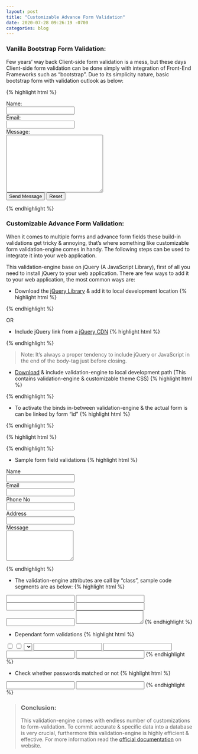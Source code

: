 ```yaml
---
layout: post
title: "Customizable Advance Form Validation"
date: 2020-07-28 09:26:19 -0700
categories: blog
---
```

### Vanilla Bootstrap Form Validation:
Few years’ way back Client-side form validation is a mess, but these days Client-side form validation can be done simply with integration of Front-End Frameworks such as “bootstrap”. Due to its simplicity nature, basic bootstrap form with validation outlook as below:

{% highlight html %}
<form class="form-horizontal" id="formID" action="" method="POST">
	<div class="control-group">
		<label for="contact_name" class="control-label">Name:</label>
		<div class="controls">
			<input type="text" required id="contact_name" name="contact_name"/>
		</div>
	</div>
	<div class="control-group">
		<label for="contact_email" class="control-label">Email:</label>
		<div class="controls">
			<input type="email" required id="contact_email" name="contact_email"/>
		</div>
	</div>
	<div class="control-group">
		<label for="contact_message" class="control-label">Message:</label>
		<div class="controls">
			<textarea required id="contact_message" name="contact_message" cols="30" rows="10"></textarea>
		</div>
	</div>	
	<div class="control-group">
		<div class="controls">
			<input type="submit" class="btn btn-info" value="Send Message" />
			<input type="reset" class="btn" value="Reset" />
		</div>
	</div>
</form>
{% endhighlight %}

### Customizable Advance Form Validation:
When it comes to multiple forms and advance form fields these build-in validations get tricky & annoying, that’s where something like customizable form validation-engine comes in handy. The following steps can be used to integrate it into your web application.

This validation-engine base on jQuery (A JavaScript Library), first of all you need to install jQuery to your web application. There are few ways to add it to your web application, the most common ways are:

* Download the [jQuery Library][jQuery-Library] & add it to local development location
{% highlight html %}
<script src="js/jquery-3.5.1.min.js "></script>
{% endhighlight %}

OR

* Include jQuery link from a [jQuery CDN][jQuery-CDN]
{% highlight html %}
<script src="https://code.jquery.com/jquery-3.5.1.min.js"></script>
{% endhighlight %}

> Note: It’s always a proper tendency to include jQuery or JavaScript in the end of the body-tag just before closing.

* [Download][] & include validation-engine to local development path (This contains validation-engine & customizable theme CSS)
{% highlight html %}
<script src="validate/js/languages/jquery.validationEngine-en.js" type="text/javascript" charset="utf-8"></script>
<script src="validate/js/jquery.validationEngine.js" type="text/javascript" charset="utf-8"></script>
<link rel="stylesheet" href="validate/css/validationEngine.jquery.css" type="text/css"/>
<link rel="stylesheet" href="validate/css/template.css" type="text/css"/>
{% endhighlight %}

* To activate the binds in-between validation-engine & the actual form is can be linked by form “id”
{% highlight html %}
<form class="form-horizontal"  id="formID" method="POST">
</form>
{% endhighlight %}

{% highlight html %}
<script>
	jQuery(document).ready(function(){
		// binds form submission and fields to the validation engine
		jQuery("#formID").validationEngine();
	});
</script>
{% endhighlight %}

* Sample form field validations
{% highlight html %}
<form class="form-horizontal"  id="formID" method="POST">
  <div class="control-group">
	<label class="control-label" for="name">Name</label>
	<div class="controls">
	  <input type="text" class="input-large validate[required,maxSize[30]" id="name" name="name"/>
	</div>
  </div>  
  <div class="control-group">
	<label class="control-label" for="email">Email</label>
	<div class="controls">
	  <input type="text" class="input-large validate[required,custom[email]]" id="email" name="email"/>
	</div>
  </div> 
  <div class="control-group">
	<label class="control-label" for="phone_no">Phone No</label>
	<div class="controls">
	  <input type="text" class="input-large validate[required,custom[phone]]" id="phone_no" name="phone_no"/>
	</div>
  </div> 
  <div class="control-group">
	<label class="control-label" for="address">Address</label>
	<div class="controls">
	  <input type="text" class="input-large validate[required] " id="address" name="address"/>
	</div>
  </div>
  <div class="control-group">
	<label class="control-label" for="message">Message</label>
	<div class="controls">
	  <textarea class="input-large validate[required]" rows="5" id="message" name="message"></textarea>
	</div>
  </div>
</form>
{% endhighlight %}

* The validation-engine attributes are call by “class”, sample code segments are as below:
{% highlight html %}
<input type="text" class="validate[required]"/>
<input type="text" class="validate[required,maxSize[30]"/>
<input type="text" class="validate[required,custom[integer],maxSize[5]]"/>
<input type="text" class="validate[required,custom[email]]"/>
<input type="text" class="validate[required,custom[phone]]"/>
<textarea class="validate[required]"></textarea>
{% endhighlight %}

* Dependant form validations
{% highlight html %}
<input type="checkbox" class="input-large" id="rolex" name="rolex"/>
<input type="checkbox" class="input-large" id="prox" name="prox"/>
<select class="validate[condRequired[rolex]]"></select>
<input type="text" class="validate[condRequired[rolex],custom[integer],min[100],max[999]]"/>
<input type="text" class="validate[condRequired[rolex],custom[onlyLetterNumber],maxSize[10]]"/>
<input type="text" class="validate[condRequired[prox],custom[integer],maxSize[5]]"/>
<input type="text" class="validate[condRequired[prox],maxSize[25]]"/>
{% endhighlight %}

* Check whether passwords matched or not
{% highlight html %}
<input type="password" class="validate[required,minSize[5],maxSize[10]]" id="password" name="password"/>
<input type="password" class="validate[required,equals[password]]" id="password2" name="password2"/>
{% endhighlight %}

> ### Conclusion:
> This validation-engine comes with endless number of customizations to form-validation. To commit accurate & specific data into a database is very crucial, furthermore this validation-engine is highly efficient & effective. For more information read the [official documentation][official-documentation] on website.

[jQuery-Library]: https://code.jquery.com/jquery-3.5.1.min.js
[jQuery-CDN]: https://code.jquery.com/
[Download]: https://github.com/posabsolute/jQuery-Validation-Engine/archive/v3.0.0.zip
[official-documentation]: http://www.position-absolute.com/articles/jquery-form-validator-because-form-validation-is-a-mess/